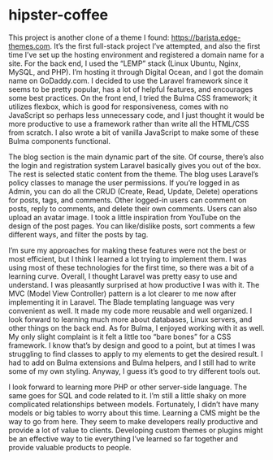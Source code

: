 # hipster-coffee


This project is another clone of a theme I found: https://barista.edge-themes.com. It’s the first full-stack project I’ve attempted, and also the first time I’ve set up the hosting environment and registered a domain name for a site. For the back end, I used the “LEMP” stack (Linux Ubuntu, Nginx, MySQL, and PHP). I’m hosting it through Digital Ocean, and I got the domain name on GoDaddy.com. I decided to use the Laravel framework since it seems to be pretty popular, has a lot of helpful features, and encourages some best practices. On the front end, I tried the Bulma CSS framework; it utilizes flexbox, which is good for responsiveness, comes with no JavaScript so perhaps less unnecessary code, and I just thought it would be more productive to use a framework rather than write all the HTML/CSS from scratch. I also wrote a bit of vanilla JavaScript to make some of these Bulma components functional.

The blog section is the main dynamic part of the site. Of course, there’s also the login and registration system Laravel basically gives you out of the box. The rest is selected static content from the theme. The blog uses Laravel’s policy classes to manage the user permissions. If you’re logged in as Admin, you can do all the CRUD (Create, Read, Update, Delete) operations for posts, tags, and comments. Other logged-in users can comment on posts, reply to comments, and delete their own comments. Users can also upload an avatar image. I took a little inspiration from YouTube on the design of the post pages. You can like/dislike posts, sort comments a few different ways, and filter the posts by tag.

I’m sure my approaches for making these features were not the best or most efficient, but I think I learned a lot trying to implement them. I was using most of these technologies for the first time, so there was a bit of a learning curve. Overall, I thought Laravel was pretty easy to use and understand. I was pleasantly surprised at how productive I was with it. The MVC (Model View Controller) pattern is a lot clearer to me now after implementing it in Laravel. The Blade templating language was very convenient as well. It made my code more reusable and well organized. I look forward to learning much more about databases, Linux servers, and other things on the back end. As for Bulma, I enjoyed working with it as well. My only slight complaint is it felt a little too “bare bones” for a CSS framework. I know that’s by design and good to a point, but at times I was struggling to find classes to apply to my elements to get the desired result. I had to add on Bulma extensions and Bulma helpers, and I still had to write some of my own styling. Anyway, I guess it’s good to try different tools out.

I look forward to learning more PHP or other server-side language. The same goes for SQL and code related to it. I’m still a little shaky on more complicated relationships between models. Fortunately, I didn’t have many models or big tables to worry about this time. Learning a CMS might be the way to go from here. They seem to make developers really productive and provide a lot of value to clients. Developing custom themes or plugins might be an effective way to tie everything I’ve learned so far together and provide valuable products to people.
